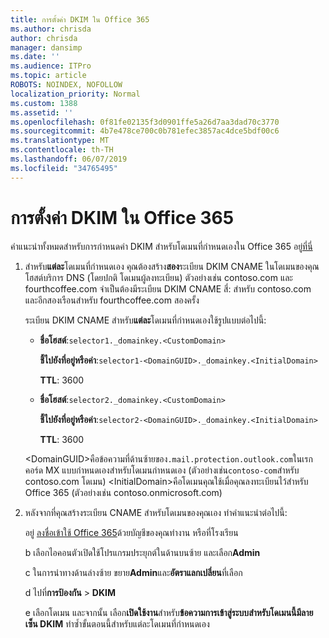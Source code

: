 ```yaml
---
title: การตั้งค่า DKIM ใน Office 365
ms.author: chrisda
author: chrisda
manager: dansimp
ms.date: ''
ms.audience: ITPro
ms.topic: article
ROBOTS: NOINDEX, NOFOLLOW
localization_priority: Normal
ms.custom: 1388
ms.assetid: ''
ms.openlocfilehash: 0f81fe02135f3d0901ffe5a26d7aa3dad70c3770
ms.sourcegitcommit: 4b7e478ce700c0b781efec3857ac4dce5bdf00c6
ms.translationtype: MT
ms.contentlocale: th-TH
ms.lasthandoff: 06/07/2019
ms.locfileid: "34765495"
---
```

# <a name="setup-dkim-in-office-365"></a>การตั้งค่า DKIM ใน Office 365

คำแนะนำทั้งหมดสำหรับการกำหนดค่า DKIM สำหรับโดเมนที่กำหนดเองใน Office 365 อยู่[ที่นี่](https://docs.microsoft.com/office365/SecurityCompliance/use-dkim-to-validate-outbound-email#what-you-need-to-do-to-manually-set-up-dkim-in-office-365)

1. สำหรับ**แต่ละ**โดเมนที่กำหนดเอง คุณต้องสร้าง**สอง**ระเบียน DKIM CNAME ในโดเมนของคุณโฮสต์บริการ DNS (โดยปกติ โดเมนผู้ลงทะเบียน) ตัวอย่างเช่น contoso.com และ fourthcoffee.com จำเป็นต้องมีระเบียน DKIM CNAME สี่: สำหรับ contoso.com และอีกสองเรือนสำหรับ fourthcoffee.com สองครั้ง

   ระเบียน DKIM CNAME สำหรับ**แต่ละ**โดเมนที่กำหนดเองใช้รูปแบบต่อไปนี้:

   - **ชื่อโฮสต์**:`selector1._domainkey.<CustomDomain>`

     **ชี้ไปยังที่อยู่หรือค่า**:`selector1-<DomainGUID>._domainkey.<InitialDomain>`

     **TTL**: 3600

   - **ชื่อโฮสต์**:`selector2._domainkey.<CustomDomain>`

     **ชี้ไปยังที่อยู่หรือค่า**:`selector2-<DomainGUID>._domainkey.<InitialDomain>`

     **TTL**: 3600

   \<DomainGUID\>คือข้อความที่ด้านซ้ายของ`.mail.protection.outlook.com`ในเรกคอร์ด MX แบบกำหนดเองสำหรับโดเมนกำหนดเอง (ตัวอย่างเช่น`contoso-com`สำหรับ contoso.com โดเมน) \<InitialDomain\>คือโดเมนคุณใช้เมื่อคุณลงทะเบียนไว้สำหรับ Office 365 (ตัวอย่างเช่น contoso.onmicrosoft.com)

2. หลังจากที่คุณสร้างระเบียน CNAME สำหรับโดเมนของคุณเอง ทำคำแนะนำต่อไปนี้:

   อยู่ [ลงชื่อเข้าใช้ Office 365](https://support.office.microsoft.com/article/e9eb7d51-5430-4929-91ab-6157c5a050b4)ด้วยบัญชีของคุณทำงาน หรือที่โรงเรียน

   b เลือกไอคอนตัวเปิดใช้โปรแกรมประยุกต์ในด้านบนซ้าย และเลือก**Admin**

   c ในการนำทางด้านล่างซ้าย ขยาย**Admin**และ**อัตราแลกเปลี่ยน**ที่เลือก

   d ไปที่**การป้องกัน** > **DKIM**

   e เลือกโดเมน และจากนั้น เลือก**เปิดใช้งาน**สำหรับ**ข้อความการเข้าสู่ระบบสำหรับโดเมนนี้มีลายเซ็น DKIM** ทำซ้ำขั้นตอนนี้สำหรับแต่ละโดเมนที่กำหนดเอง
